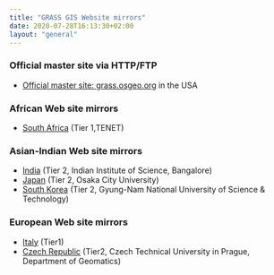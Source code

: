 ```yaml
---
title: "GRASS GIS Website mirrors"
date: 2020-07-28T16:13:30+02:00
layout: "general"
---
```


### Official master site via HTTP/FTP

* [Official master site: grass.osgeo.org](https://grass.osgeo.org/) in the USA

### African Web site mirrors

* [South Africa](https://grass.mirror.ac.za/) (Tier 1,TENET)

### Asian-Indian Web site mirrors
* [India](http://wgbis.ces.iisc.ernet.in/grass/) (Tier 2, Indian Institute of Science, Bangalore)
* [Japan](http://wgrass.media.osaka-cu.ac.jp/grassh/) (Tier 2, Osaka City University)
* [South Korea](http://pinus.gntech.ac.kr/grass/) (Tier 2, Gyung-Nam National University of Science &amp; Technology)

### European Web site mirrors

* [Italy](http://grass.mirror.download.it) (Tier1)
* [Czech Republic](http://grass.fsv.cvut.cz) (Tier2, Czech Technical University in Prague, Department of Geomatics)
